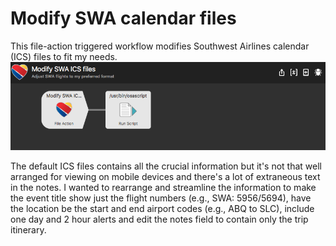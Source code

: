 # Modify SWA calendar files
This file-action triggered workflow modifies Southwest Airlines calendar (ICS) files to fit my needs. 
![workflow](https://github.com/woodwerk/alfred_modifySWA/blob/master/modify%20SWA%20ICS.png)

The default ICS files contains all the crucial information but it's not that well arranged for viewing on mobile devices and there's a lot of extraneous text in the notes. I wanted to rearrange and streamline the information to make the event title show just the flight numbers (e.g., SWA: 5956/5694), have the location be the start and end airport codes (e.g., ABQ to SLC), include one day and 2 hour alerts and edit the notes field to contain only the trip itinerary.

